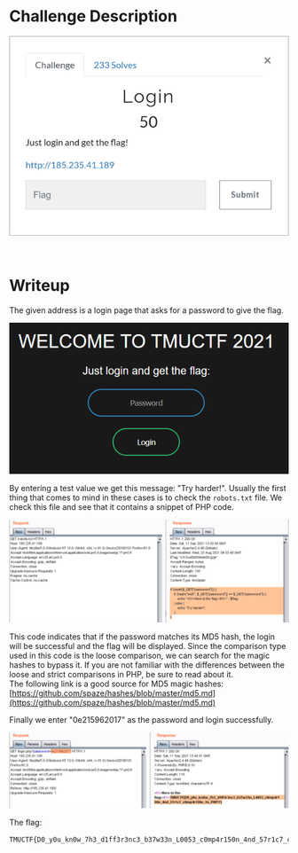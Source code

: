 # Challenge Description
<p align="center">
  <img src="Challenge.png">
</p>
<br>

# Writeup
The given address is a login page that asks for a password to give the flag.
<p align="center">
  <img src="Writeup Files/1.png">
</p>

By entering a test value we get this message: "Try harder!". Usually the first thing that comes to mind in these cases is to check the `robots.txt` file.
We check this file and see that it contains a snippet of PHP code.
<p align="center">
  <img src="Writeup Files/2.png">
</p>

This code indicates that if the password matches its MD5 hash, the login will be successful and the flag will be displayed. 
Since the comparison type used in this code is the loose comparison, we can search for the magic hashes to bypass it. 
If you are not familiar with the differences between the loose and strict comparisons in PHP, be sure to read about it.  
The following link is a good source for MD5 magic hashes:  
[https://github.com/spaze/hashes/blob/master/md5.md](https://github.com/spaze/hashes/blob/master/md5.md)

Finally we enter "0e215962017" as the password and login successfully.
<p align="center">
  <img src="Writeup Files/3.png">
</p>

The flag:
```
TMUCTF{D0_y0u_kn0w_7h3_d1ff3r3nc3_b37w33n_L0053_c0mp4r150n_4nd_57r1c7_c0mp4r150n_1n_PHP!?}
```
